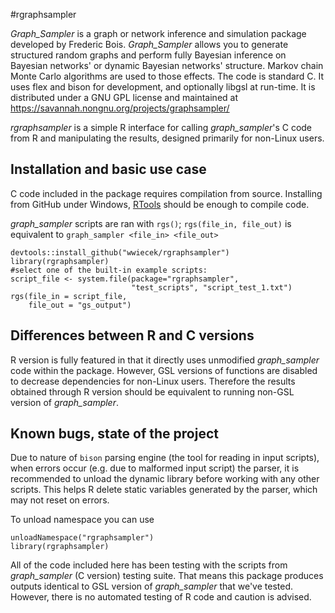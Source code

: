 
#rgraphsampler

*Graph_Sampler* is a graph or network inference and simulation package developed by Frederic Bois. *Graph_Sampler* allows you to generate structured random graphs and perform fully Bayesian inference on Bayesian networks' or dynamic Bayesian networks' structure. Markov chain Monte Carlo algorithms are used to those effects. The code is standard C. It uses flex and bison for development, and optionally libgsl at run-time. It is distributed under a GNU GPL license and maintained at <https://savannah.nongnu.org/projects/graphsampler/>

_rgraphsampler_ is a simple R interface for calling *graph_sampler*'s C code from R and manipulating the results, designed primarily for non-Linux users. 


## Installation and basic use case

C code included in the package requires compilation from source. Installing from GitHub under Windows, [RTools](https://cran.r-project.org/bin/windows/Rtools/) should be enough to compile code.

*graph_sampler* scripts are ran with `rgs()`; `rgs(file_in, file_out)` is equivalent to `graph_sampler <file_in> <file_out>` 

```
devtools::install_github("wwiecek/rgraphsampler")
library(rgraphsampler)
#select one of the built-in example scripts:
script_file <- system.file(package="rgraphsampler", 
                           "test_scripts", "script_test_1.txt")
rgs(file_in = script_file, 
    file_out = "gs_output")
```

## Differences between R and C versions

R version is fully featured in that it directly uses unmodified *graph_sampler* code within the package. However, GSL versions of functions are disabled to decrease dependencies for non-Linux users. Therefore the results obtained through R version should be equivalent to running non-GSL version of *graph_sampler*.

## Known bugs, state of the project

Due to nature of `bison` parsing engine (the tool for reading in input scripts), when errors occur (e.g. due to malformed input script) the parser, it is recommended to unload the dynamic library before working with any other scripts. This helps R delete static variables generated by the parser, which may not reset on errors.

To unload namespace you can use

```
unloadNamespace("rgraphsampler")
library(rgraphsampler)
```

All of the code included here has been testing with the scripts from *graph_sampler* (C version) testing suite. That means this package produces outputs identical to GSL version of *graph_sampler* that we've tested. However, there is no automated testing of R code and caution is advised.
